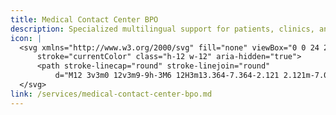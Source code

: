 ```yaml
---
title: Medical Contact Center BPO
description: Specialized multilingual support for patients, clinics, and insurance providers.
icon: |
  <svg xmlns="http://www.w3.org/2000/svg" fill="none" viewBox="0 0 24 24" stroke-width="1.5"
      stroke="currentColor" class="h-12 w-12" aria-hidden="true">
      <path stroke-linecap="round" stroke-linejoin="round"
          d="M12 3v3m0 12v3m9-9h-3M6 12H3m13.364-7.364-2.121 2.121m-7.071 7.071-2.121 2.121m12.313 0-2.121-2.121m-7.071-7.071-2.121-2.121" />
  </svg>
link: /services/medical-contact-center-bpo.md
---
```



